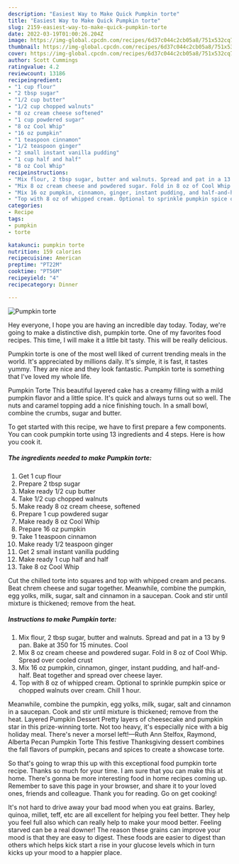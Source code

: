 ```yaml
---
description: "Easiest Way to Make Quick Pumpkin torte"
title: "Easiest Way to Make Quick Pumpkin torte"
slug: 2159-easiest-way-to-make-quick-pumpkin-torte
date: 2022-03-19T01:00:26.204Z
image: https://img-global.cpcdn.com/recipes/6d37c044c2cb05a8/751x532cq70/pumpkin-torte-recipe-main-photo.jpg
thumbnail: https://img-global.cpcdn.com/recipes/6d37c044c2cb05a8/751x532cq70/pumpkin-torte-recipe-main-photo.jpg
cover: https://img-global.cpcdn.com/recipes/6d37c044c2cb05a8/751x532cq70/pumpkin-torte-recipe-main-photo.jpg
author: Scott Cummings
ratingvalue: 4.2
reviewcount: 13186
recipeingredient:
- "1 cup flour"
- "2 tbsp sugar"
- "1/2 cup butter"
- "1/2 cup chopped walnuts"
- "8 oz cream cheese softened"
- "1 cup powdered sugar"
- "8 oz Cool Whip"
- "16 oz pumpkin"
- "1 teaspoon cinnamon"
- "1/2 teaspoon ginger"
- "2 small instant vanilla pudding"
- "1 cup half and half"
- "8 oz Cool Whip"
recipeinstructions:
- "Mix flour, 2 tbsp sugar, butter and walnuts. Spread and pat in a 13 by 9 pan. Bake at 350 for 15 minutes. Cool"
- "Mix 8 oz cream cheese and powdered sugar. Fold in 8 oz of Cool Whip. Spread over cooled crust"
- "Mix 16 oz pumpkin, cinnamon, ginger, instant pudding, and half-and-half. Beat together and spread over cheese layer."
- "Top with 8 oz of whipped cream. Optional to sprinkle pumpkin spice or chopped walnuts over cream. Chill 1 hour."
categories:
- Recipe
tags:
- pumpkin
- torte

katakunci: pumpkin torte 
nutrition: 159 calories
recipecuisine: American
preptime: "PT22M"
cooktime: "PT56M"
recipeyield: "4"
recipecategory: Dinner

---
```



![Pumpkin torte](https://img-global.cpcdn.com/recipes/6d37c044c2cb05a8/751x532cq70/pumpkin-torte-recipe-main-photo.jpg)

Hey everyone, I hope you are having an incredible day today. Today, we're going to make a distinctive dish, pumpkin torte. One of my favorites food recipes. This time, I will make it a little bit tasty. This will be really delicious.

Pumpkin torte is one of the most well liked of current trending meals in the world. It's appreciated by millions daily. It's simple, it is fast, it tastes yummy. They are nice and they look fantastic. Pumpkin torte is something that I've loved my whole life.

Pumpkin Torte This beautiful layered cake has a creamy filling with a mild pumpkin flavor and a little spice. It&#39;s quick and always turns out so well. The nuts and caramel topping add a nice finishing touch. In a small bowl, combine the crumbs, sugar and butter.


To get started with this recipe, we have to first prepare a few components. You can cook pumpkin torte using 13 ingredients and 4 steps. Here is how you cook it.

<!--inarticleads1-->

##### The ingredients needed to make Pumpkin torte:

1. Get 1 cup flour
1. Prepare 2 tbsp sugar
1. Make ready 1/2 cup butter
1. Take 1/2 cup chopped walnuts
1. Make ready 8 oz cream cheese, softened
1. Prepare 1 cup powdered sugar
1. Make ready 8 oz Cool Whip
1. Prepare 16 oz pumpkin
1. Take 1 teaspoon cinnamon
1. Make ready 1/2 teaspoon ginger
1. Get 2 small instant vanilla pudding
1. Make ready 1 cup half and half
1. Take 8 oz Cool Whip


Cut the chilled torte into squares and top with whipped cream and pecans. Beat chrem cheese and sugar together. Meanwhile, combine the pumpkin, egg yolks, milk, sugar, salt and cinnamon in a saucepan. Cook and stir until mixture is thickened; remove from the heat. 

<!--inarticleads2-->

##### Instructions to make Pumpkin torte:

1. Mix flour, 2 tbsp sugar, butter and walnuts. Spread and pat in a 13 by 9 pan. Bake at 350 for 15 minutes. Cool
1. Mix 8 oz cream cheese and powdered sugar. Fold in 8 oz of Cool Whip. Spread over cooled crust
1. Mix 16 oz pumpkin, cinnamon, ginger, instant pudding, and half-and-half. Beat together and spread over cheese layer.
1. Top with 8 oz of whipped cream. Optional to sprinkle pumpkin spice or chopped walnuts over cream. Chill 1 hour.


Meanwhile, combine the pumpkin, egg yolks, milk, sugar, salt and cinnamon in a saucepan. Cook and stir until mixture is thickened; remove from the heat. Layered Pumpkin Dessert Pretty layers of cheesecake and pumpkin star in this prize-winning torte. Not too heavy, it&#39;s especially nice with a big holiday meal. There&#39;s never a morsel left!—Ruth Ann Stelfox, Raymond, Alberta Pecan Pumpkin Torte This festive Thanksgiving dessert combines the fall flavors of pumpkin, pecans and spices to create a showcase torte. 

So that's going to wrap this up with this exceptional food pumpkin torte recipe. Thanks so much for your time. I am sure that you can make this at home. There's gonna be more interesting food in home recipes coming up. Remember to save this page in your browser, and share it to your loved ones, friends and colleague. Thank you for reading. Go on get cooking!

It's not hard to drive away your bad mood when you eat grains. Barley, quinoa, millet, teff, etc are all excellent for helping you feel better. They help you feel full also which can really help to make your mood better. Feeling starved can be a real downer! The reason these grains can improve your mood is that they are easy to digest. These foods are easier to digest than others which helps kick start a rise in your glucose levels which in turn kicks up your mood to a happier place.
